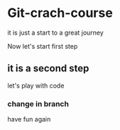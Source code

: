 # Git-crach-course

it is just a start to a great journey

Now let's start first step

## it is a second step

let's play with code

### change in branch

have fun
again